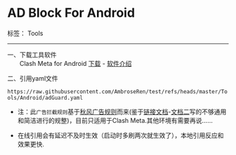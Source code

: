 # AD Block For Android

标签： Tools

---

一、下载工具软件  
　　Clash Meta for Android [下载](https://github.com/MetaCubeX/ClashMetaForAndroid/releases/tag/v2.11.17) - [软件介绍](https://clashmetaforandroid.com/)

二、引用yaml文件

`https://raw.githubusercontent.com/AmbroseRen/test/refs/heads/master/Tools/Android/adGuard.yaml`

* 注：此`广告拦截规则`基于[秋风广告规则](https://awavenue.top/Start.html#📥-订阅指南)而来(鉴于[链接文档](https://awavenue.top/Sub.html)-[文档二](https://awavenue.top/Knowledge.html)写的不够通用和简洁进行的规整)，目前只适用于Clash Meta.其他环境有需要再说……

* 在线引用会有延迟不及时生效（启动时多刷两次就生效了），本地引用反应和效果更快.

